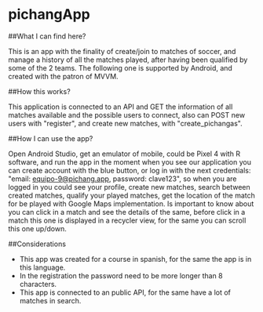 # pichangApp


##What I can find here?

This is an app with the finality of create/join to matches of soccer, and manage a history of all 
the matches played, after having been qualified by some of the 2 teams. The following one is 
supported by Android, and created with the patron of MVVM.


##How this works?

This application is connected to an API and GET the information of all matches available and the
possible users to connect, also can POST new users with "register", and create new matches, 
with "create_pichangas".


##How I can use the app?

Open Android Studio, get an emulator of mobile, could be Pixel 4 with R software, and run the app in
 the moment when you see our application you can create account with the blue button, or log in with 
the next credentials: "email: equipo-9@pichang.app, password: clave123", so when you are logged in 
you could see your profile, create new matches, search between created matches, qualify your played 
matches, get the location of the match for be played with Google Maps implementation. Is important to
 know about you can click in a match and see the details of the same, before click in a match this 
one is displayed in a recycler view, for the same you can scroll this one up/down.


##Considerations

- This app was created for a course in spanish, for the same the app is in this language.
- In the registration the password need to be more longer than 8 characters.
- This app is connected to an public API, for the same have a lot of matches in search.